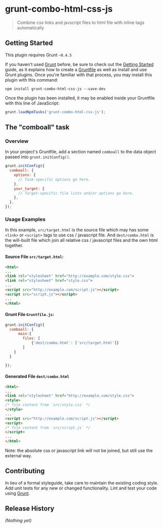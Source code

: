 # grunt-combo-html-css-js

> Combine css links and javscript files to html file with inline tags automatically

## Getting Started
This plugin requires Grunt `~0.4.5`

If you haven't used [Grunt](http://gruntjs.com/) before, be sure to check out the [Getting Started](http://gruntjs.com/getting-started) guide, as it explains how to create a [Gruntfile](http://gruntjs.com/sample-gruntfile) as well as install and use Grunt plugins. Once you're familiar with that process, you may install this plugin with this command:

```shell
npm install grunt-combo-html-css-js --save-dev
```

Once the plugin has been installed, it may be enabled inside your Gruntfile with this line of JavaScript:

```js
grunt.loadNpmTasks('grunt-combo-html-css-js');
```

## The "comboall" task

### Overview
In your project's Gruntfile, add a section named `comboall` to the data object passed into `grunt.initConfig()`.

```js
grunt.initConfig({
  comboall: {
    options: {
      // Task-specific options go here.
    },
    your_target: {
      // Target-specific file lists and/or options go here.
    },
  },
});
```

### Usage Examples

In this example, `src/target.html` is the source file which may has some `<link>` or `<script>` tags to use css / javascript file. And `dest/combo.html` is the will-built file which join all relative css / javascript files and the own html together.

#### Source File `src/target.html`:

```html
<html>
...
<link rel="stylesheet" href="http://example.com/style.css">
<link rel="stylesheet" href="style.css">
...
<script src="http://example.com/script.js"></script>
<script src="script.js"></script>
...
</html>
```

#### Grunt File `Gruntfile.js`:

```js
grunt.initConfig({
  comboall: {
      main:{
        files: [
            {'dest/combo.html': ['src/target.html']}
        ]
    }
  }

});
```

#### Generated File `dest/combo.html`

```html
<html>
...
<link rel="stylesheet" href="http://example.com/style.css">
<style>
/* file content from `src/style.css` */
</style>
...
<script src="http://example.com/script.js"></script>
<script>
/* file content from `src/script.js` */
</script>
...
</html>
```

Note: the absolute css or javascript link will not be joined, but still use the external way.

## Contributing
In lieu of a formal styleguide, take care to maintain the existing coding style. Add unit tests for any new or changed functionality. Lint and test your code using [Grunt](http://gruntjs.com/).

## Release History
_(Nothing yet)_
